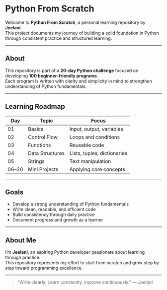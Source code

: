 # Python From Scratch

Welcome to **Python From Scratch**, a personal learning repository by **Jeelani**.  
This project documents my journey of building a solid foundation in Python through consistent practice and structured learning.

---

## About

This repository is part of a **20-day Python challenge** focused on developing **100 beginner-friendly programs**.  
Each program is written with clarity and simplicity in mind to strengthen understanding of Python fundamentals.

---

## Learning Roadmap

| Day | Topic | Focus |
|-----|--------|--------|
| 01 | Basics | Input, output, variables |
| 02 | Control Flow | Loops and conditions |
| 03 | Functions | Reusable code |
| 04 | Data Structures | Lists, tuples, dictionaries |
| 05 | Strings | Text manipulation |
| 06–20 | Mini Projects | Applying core concepts |

---

## Goals

- Develop a strong understanding of Python fundamentals  
- Write clean, readable, and efficient code  
- Build consistency through daily practice  
- Document progress and growth as a learner  

---

## About Me

I’m **Jeelani**, an aspiring Python developer passionate about learning through practice.  
This repository represents my effort to start from scratch and grow step by step toward programming excellence.

---

> “Write clearly. Learn constantly. Improve continuously.” — *Jeelani*
